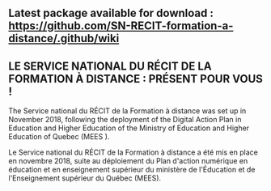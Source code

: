 ## Latest package available for download : https://github.com/SN-RECIT-formation-a-distance/.github/wiki

## LE SERVICE NATIONAL DU RÉCIT DE LA FORMATION À DISTANCE : PRÉSENT POUR VOUS !
The Service national du RÉCIT de la Formation à distance was set up in November 2018, following the deployment of the Digital Action Plan in Education and Higher Education of the Ministry of Education and Higher Education of Quebec (MEES ).

Le Service national du RÉCIT de la Formation à distance a été mis en place en novembre 2018, suite au déploiement du Plan d'action numérique en éducation et en enseignement supérieur du ministère de l'Éducation et de l'Enseignement supérieur du Québec (MEES).




